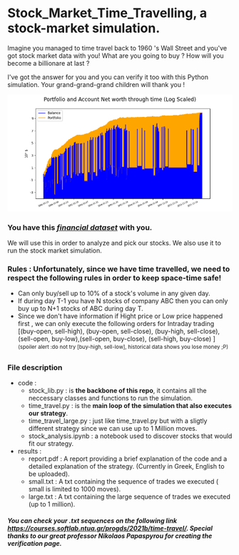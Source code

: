 
# Stock_Market_Time_Travelling, a stock-market simulation. 
Imagine you managed to time travel back to 1960 's Wall Street and you've got stock market data with you!
What are you going to buy ? How will you become a billionare at last ?

I've got the answer for you and you can verify it too with this Python simulation. Your grand-grand-grand children will thank you !

![alt text](https://github.com/Poulinakis-Konstantinos/Stock_Market_Time_Travelling/blob/main/results/small_value_graph.png)

### You have this *[financial dataset](https://www.kaggle.com/borismarjanovic/price-volume-data-for-all-us-stocks-etfs/version/3)* with you.
We will use this in order to analyze and pick our stocks. We also use it to run the stock market simulation.

### Rules : Unfortunately, since we have time travelled, we need to respect the following rules in order to keep space-time safe!
 - Can only buy/sell up to 10% of a stock's volume in any given day.
 - If during day T-1 you have N stocks of company ABC then you can only buy up to N+1 stocks of ABC during day T.
 - Since we don't have information if Hight price or Low price  happened first , we can only execute the following orders for Intraday trading
 [(buy-open, sell-high), (buy-open, sell-close), (buy-high, sell-close), (sell-open, buy-low),(sell-open, buy-close), (sell-high, buy-close) ]
 <sup>(spoiler alert :do not try [buy-high, sell-low], historical data shows you lose money ;P)<sup>


### File description
- code :
    - stock_lib.py  : is **the backbone of this repo**, it contains all the neccessary classes and functions to run the simulation.
    - time_travel.py : is the **main loop of the simulation that also executes our strategy**.
    - time_travel_large.py  : just like time_travel.py  but with a sligtly different strategy since we can use up to 1 Million moves.
    - stock_analysis.ipynb  : a notebook used to discover stocks that would fit our strategy.
- results :
    - report.pdf :  A report providing a brief explanation of the code and a detailed explanation of the strategy. (Currently in Greek, English to be uploaded).
    - small.txt : A txt containing the sequence of trades we executed ( small is limited to 1000 moves).
    - large.txt : A txt containing the large sequence of trades we executed (up to 1 million).

 ##### You can check your .txt sequences on the following link https://courses.softlab.ntua.gr/progds/2021b/time-travel/. Special thanks to our great professor Nikolaos Papaspyrou for creating the verification page. 
